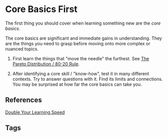 # Core Basics First 

The first thing you should cover when learning something new are the *core basics*.  

The core basics are significant and immediate gains in understanding. They are the things you need to grasp before moving onto more complex 
or nuanced topics.  

1. First learn the things that "move the needle" the furthest. See [The Pareto Distribution / 80-20 Rule](../202110031839).  

2. After identifying a core skill / "know-how", test it in many different contexts. Try to answer questions with it. Find 
its limits and connections. You may be surprised at how far the core basics can take you.  

## References
[Double Your Learning Speed](../202211200641)

## Tags
